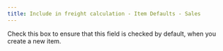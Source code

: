 ```yaml
---
title: Include in freight calculation - Item Defaults - Sales
---
```



Check this box to ensure that this field is checked by default, when  you create a new item.
